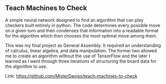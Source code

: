 ## Teach Machines to Check

A simple neural network designed to find an algorithm that can play checkers built entirely in python. The code determines every possible move on a given turn and then condenses that information into a readable format for the algorithm which then chooses the most optimal move among them.

This was my final project as General Assembly. It required an understanding of calculus, linear algebra, and data manipulation. The former two allowed me to create an algorithm without the use of TensorFlow and the later I learned as I went through three iterations of structuring the board data for the algorithm to use.

Link: https://github.com/MisterDaviso/teach-machines-to-check